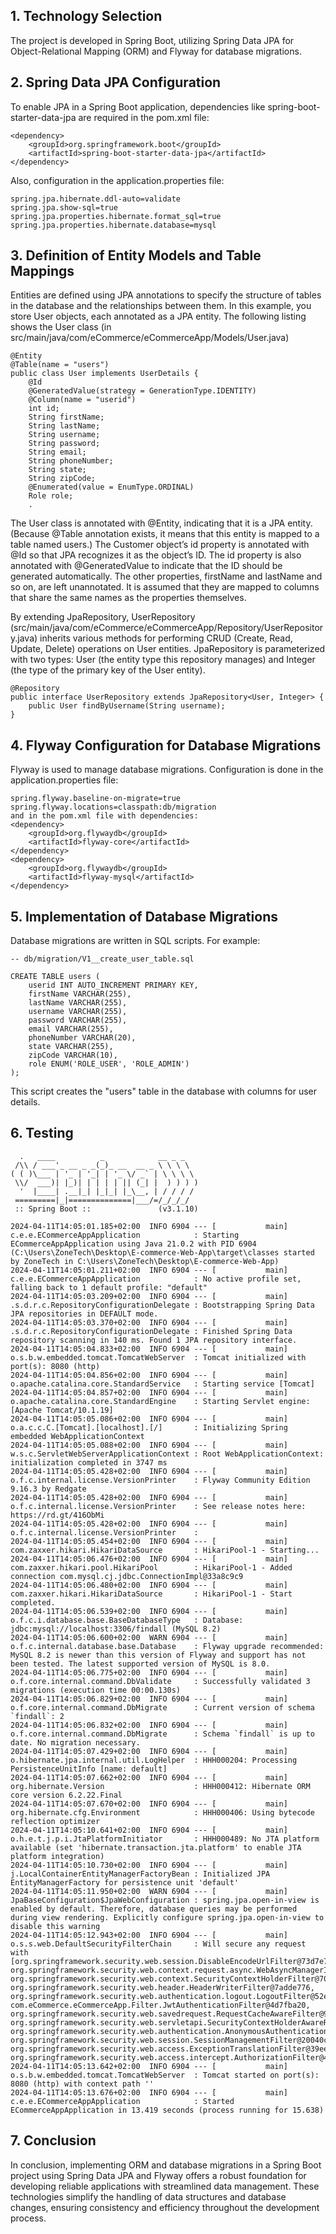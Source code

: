 ## 1.  Technology Selection
The project is developed in Spring Boot, utilizing Spring Data JPA for Object-Relational Mapping (ORM) and Flyway for database migrations.


## 2. Spring Data JPA Configuration
To enable JPA in a Spring Boot application, dependencies like spring-boot-starter-data-jpa are required in the pom.xml file:
```
<dependency>
    <groupId>org.springframework.boot</groupId>
    <artifactId>spring-boot-starter-data-jpa</artifactId>
</dependency>
```
Also, configuration in the application.properties file:
```
spring.jpa.hibernate.ddl-auto=validate
spring.jpa.show-sql=true
spring.jpa.properties.hibernate.format_sql=true
spring.jpa.properties.hibernate.database=mysql
```

## 3. Definition of Entity Models and Table Mappings
Entities are defined using JPA annotations to specify the structure of tables in the database and the relationships between them. In this example, you store User objects, each annotated as a JPA entity. The following listing shows the User class (in src/main/java/com/eCommerce/eCommerceApp/Models/User.java)
```
@Entity
@Table(name = "users")
public class User implements UserDetails {
    @Id
    @GeneratedValue(strategy = GenerationType.IDENTITY)
    @Column(name = "userid")
    int id;
    String firstName;
    String lastName;
    String username;
    String password;
    String email;
    String phoneNumber;
    String state;
    String zipCode;
    @Enumerated(value = EnumType.ORDINAL)
    Role role;
    .
```

The User class is annotated with @Entity, indicating that it is a JPA entity. (Because @Table annotation exists, it means that this entity is mapped to a table named users.)
The Customer object’s id property is annotated with @Id so that JPA recognizes it as the object’s ID. The id property is also annotated with @GeneratedValue to indicate that the ID should be generated automatically.
The other properties, firstName and lastName and so on, are left unannotated. It is assumed that they are mapped to columns that share the same names as the properties themselves.

By extending JpaRepository, UserRepository (src/main/java/com/eCommerce/eCommerceApp/Repository/UserRepository.java) inherits various methods for performing CRUD (Create, Read, Update, Delete) operations on User entities. JpaRepository is parameterized with two types: User (the entity type this repository manages) and Integer (the type of the primary key of the User entity). 

```
@Repository
public interface UserRepository extends JpaRepository<User, Integer> {
    public User findByUsername(String username);
}
```


## 4. Flyway Configuration for Database Migrations
Flyway is used to manage database migrations. Configuration is done in the application.properties file:
```
spring.flyway.baseline-on-migrate=true
spring.flyway.locations=classpath:db/migration
and in the pom.xml file with dependencies:
<dependency>
    <groupId>org.flywaydb</groupId>
    <artifactId>flyway-core</artifactId>
</dependency>
<dependency>
    <groupId>org.flywaydb</groupId>
    <artifactId>flyway-mysql</artifactId>
</dependency>
```


## 5. Implementation of Database Migrations
Database migrations are written in SQL scripts. For example:
```
-- db/migration/V1__create_user_table.sql

CREATE TABLE users (
    userid INT AUTO_INCREMENT PRIMARY KEY,
    firstName VARCHAR(255),
    lastName VARCHAR(255),
    username VARCHAR(255),
    password VARCHAR(255),
    email VARCHAR(255),
    phoneNumber VARCHAR(20),
    state VARCHAR(255),
    zipCode VARCHAR(10),
    role ENUM('ROLE_USER', 'ROLE_ADMIN') 
);
```

This script creates the "users" table in the database with columns for user details.
## 6. Testing
```
  .   ____          _            __ _ _
 /\\ / ___'_ __ _ _(_)_ __  __ _ \ \ \ \
( ( )\___ | '_ | '_| | '_ \/ _` | \ \ \ \
 \\/  ___)| |_)| | | | | || (_| |  ) ) ) )
  '  |____| .__|_| |_|_| |_\__, | / / / /
 =========|_|==============|___/=/_/_/_/
 :: Spring Boot ::               (v3.1.10)

2024-04-11T14:05:01.185+02:00  INFO 6904 --- [           main] c.e.e.ECommerceAppApplication            : Starting ECommerceAppApplication using Java 21.0.2 with PID 6904 (C:\Users\ZoneTech\Desktop\E-commerce-Web-App\target\classes started by ZoneTech in C:\Users\ZoneTech\Desktop\E-commerce-Web-App)
2024-04-11T14:05:01.211+02:00  INFO 6904 --- [           main] c.e.e.ECommerceAppApplication            : No active profile set, falling back to 1 default profile: "default"
2024-04-11T14:05:03.209+02:00  INFO 6904 --- [           main] .s.d.r.c.RepositoryConfigurationDelegate : Bootstrapping Spring Data JPA repositories in DEFAULT mode.
2024-04-11T14:05:03.370+02:00  INFO 6904 --- [           main] .s.d.r.c.RepositoryConfigurationDelegate : Finished Spring Data repository scanning in 140 ms. Found 1 JPA repository interface.
2024-04-11T14:05:04.833+02:00  INFO 6904 --- [           main] o.s.b.w.embedded.tomcat.TomcatWebServer  : Tomcat initialized with port(s): 8080 (http)
2024-04-11T14:05:04.856+02:00  INFO 6904 --- [           main] o.apache.catalina.core.StandardService   : Starting service [Tomcat]
2024-04-11T14:05:04.857+02:00  INFO 6904 --- [           main] o.apache.catalina.core.StandardEngine    : Starting Servlet engine: [Apache Tomcat/10.1.19]
2024-04-11T14:05:05.086+02:00  INFO 6904 --- [           main] o.a.c.c.C.[Tomcat].[localhost].[/]       : Initializing Spring embedded WebApplicationContext
2024-04-11T14:05:05.088+02:00  INFO 6904 --- [           main] w.s.c.ServletWebServerApplicationContext : Root WebApplicationContext: initialization completed in 3747 ms
2024-04-11T14:05:05.428+02:00  INFO 6904 --- [           main] o.f.c.internal.license.VersionPrinter    : Flyway Community Edition 9.16.3 by Redgate
2024-04-11T14:05:05.428+02:00  INFO 6904 --- [           main] o.f.c.internal.license.VersionPrinter    : See release notes here: https://rd.gt/416ObMi
2024-04-11T14:05:05.428+02:00  INFO 6904 --- [           main] o.f.c.internal.license.VersionPrinter    : 
2024-04-11T14:05:05.454+02:00  INFO 6904 --- [           main] com.zaxxer.hikari.HikariDataSource       : HikariPool-1 - Starting...
2024-04-11T14:05:06.476+02:00  INFO 6904 --- [           main] com.zaxxer.hikari.pool.HikariPool        : HikariPool-1 - Added connection com.mysql.cj.jdbc.ConnectionImpl@33a8c9c9
2024-04-11T14:05:06.480+02:00  INFO 6904 --- [           main] com.zaxxer.hikari.HikariDataSource       : HikariPool-1 - Start completed.
2024-04-11T14:05:06.539+02:00  INFO 6904 --- [           main] o.f.c.i.database.base.BaseDatabaseType   : Database: jdbc:mysql://localhost:3306/findall (MySQL 8.2)
2024-04-11T14:05:06.600+02:00  WARN 6904 --- [           main] o.f.c.internal.database.base.Database    : Flyway upgrade recommended: MySQL 8.2 is newer than this version of Flyway and support has not been tested. The latest supported version of MySQL is 8.0.
2024-04-11T14:05:06.775+02:00  INFO 6904 --- [           main] o.f.core.internal.command.DbValidate     : Successfully validated 3 migrations (execution time 00:00.130s)
2024-04-11T14:05:06.829+02:00  INFO 6904 --- [           main] o.f.core.internal.command.DbMigrate      : Current version of schema `findall`: 2
2024-04-11T14:05:06.832+02:00  INFO 6904 --- [           main] o.f.core.internal.command.DbMigrate      : Schema `findall` is up to date. No migration necessary.
2024-04-11T14:05:07.429+02:00  INFO 6904 --- [           main] o.hibernate.jpa.internal.util.LogHelper  : HHH000204: Processing PersistenceUnitInfo [name: default]
2024-04-11T14:05:07.662+02:00  INFO 6904 --- [           main] org.hibernate.Version                    : HHH000412: Hibernate ORM core version 6.2.22.Final
2024-04-11T14:05:07.670+02:00  INFO 6904 --- [           main] org.hibernate.cfg.Environment            : HHH000406: Using bytecode reflection optimizer
2024-04-11T14:05:10.641+02:00  INFO 6904 --- [           main] o.h.e.t.j.p.i.JtaPlatformInitiator       : HHH000489: No JTA platform available (set 'hibernate.transaction.jta.platform' to enable JTA platform integration)
2024-04-11T14:05:10.730+02:00  INFO 6904 --- [           main] j.LocalContainerEntityManagerFactoryBean : Initialized JPA EntityManagerFactory for persistence unit 'default'
2024-04-11T14:05:11.950+02:00  WARN 6904 --- [           main] JpaBaseConfiguration$JpaWebConfiguration : spring.jpa.open-in-view is enabled by default. Therefore, database queries may be performed during view rendering. Explicitly configure spring.jpa.open-in-view to disable this warning
2024-04-11T14:05:12.943+02:00  INFO 6904 --- [           main] o.s.s.web.DefaultSecurityFilterChain     : Will secure any request with [org.springframework.security.web.session.DisableEncodeUrlFilter@73d7e7aa, org.springframework.security.web.context.request.async.WebAsyncManagerIntegrationFilter@349686e8, org.springframework.security.web.context.SecurityContextHolderFilter@70fcd3e5, org.springframework.security.web.header.HeaderWriterFilter@7adde776, org.springframework.security.web.authentication.logout.LogoutFilter@52e34db, com.eCommerce.eCommerceApp.Filter.JwtAuthenticationFilter@4d7fba20, org.springframework.security.web.savedrequest.RequestCacheAwareFilter@9da386c, org.springframework.security.web.servletapi.SecurityContextHolderAwareRequestFilter@299cddbf, org.springframework.security.web.authentication.AnonymousAuthenticationFilter@5c3e7128, org.springframework.security.web.session.SessionManagementFilter@20040c6e, org.springframework.security.web.access.ExceptionTranslationFilter@39ee07a9, org.springframework.security.web.access.intercept.AuthorizationFilter@48861d1]
2024-04-11T14:05:13.642+02:00  INFO 6904 --- [           main] o.s.b.w.embedded.tomcat.TomcatWebServer  : Tomcat started on port(s): 8080 (http) with context path ''
2024-04-11T14:05:13.676+02:00  INFO 6904 --- [           main] c.e.e.ECommerceAppApplication            : Started ECommerceAppApplication in 13.419 seconds (process running for 15.638)
```
## 7. Conclusion

In conclusion, implementing ORM and database migrations in a Spring Boot project using Spring Data JPA and Flyway offers a robust foundation for developing reliable applications with streamlined data management. These technologies simplify the handling of data structures and database changes, ensuring consistency and efficiency throughout the development process.
